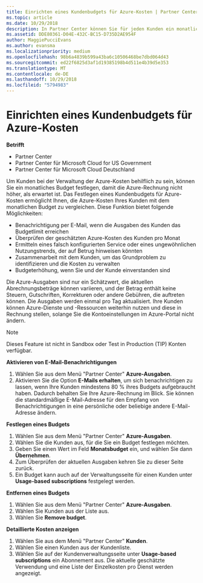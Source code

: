 ```yaml
---
title: Einrichten eines Kundenbudgets für Azure-Kosten | Partner Center
ms.topic: article
ms.date: 10/29/2018
description: In Partner Center können Sie für jeden Kunden ein monatliches Budget festlegen, sodass die Azure-Rechnung am Monatsende nicht zu einer Überraschung wird.
ms.assetid: DDE80361-D04E-432C-BC15-D735D2AE954F
author: MaggiePucciEvans
ms.author: evansma
ms.localizationpriority: medium
ms.openlocfilehash: 98b6a4839b599a43ba6c10506468be7dbd064d43
ms.sourcegitcommit: ed22f6825d3af1d19385198b4d511e4b39d5e353
ms.translationtype: MT
ms.contentlocale: de-DE
ms.lasthandoff: 10/29/2018
ms.locfileid: "5794983"
---
```

# <a name="set-an-azure-spending-budget-for-your-customers"></a>Einrichten eines Kundenbudgets für Azure-Kosten

**Betrifft**

-  Partner Center
-  Partner Center für Microsoft Cloud for US Government
-  Partner Center für Microsoft Cloud Deutschland

Um Kunden bei der Verwaltung der Azure-Kosten behilflich zu sein, können Sie ein monatliches Budget festlegen, damit die Azure-Rechnung nicht höher, als erwartet ist. Das Festlegen eines Kundenbudgets für Azure-Kosten ermöglicht Ihnen, die Azure-Kosten Ihres Kunden mit dem monatlichen Budget zu vergleichen. Diese Funktion bietet folgende Möglichkeiten: 

-   Benachrichtigung per E-Mail, wenn die Ausgaben des Kunden das Budgetlimit erreichen
-   Überprüfen der geschätzten Azure-Kosten des Kunden pro Monat
-   Ermitteln eines falsch konfigurierten Service oder eines ungewöhnlichen Nutzungstrends, der auf Betrug hinweisen könnten
-   Zusammenarbeit mit dem Kunden, um das Grundproblem zu identifizieren und die Kosten zu verwalten
-   Budgeterhöhung, wenn Sie und der Kunde einverstanden sind

Die Azure-Ausgaben sind nur ein Schätzwert, die aktuellen Abrechnungsbeträge können variieren, und der Betrag enthält keine Steuern, Gutschriften, Korrekturen oder andere Gebühren, die auftreten können. Die Ausgaben werden einmal pro Tag aktualisiert. Ihre Kunden können Azure-Dienste und -Ressourcen weiterhin nutzen und diese in Rechnung stellen, solange Sie die Kontoeinstellungen im Azure-Portal nicht ändern. 

> [!NOTE]  
> Dieses Feature ist nicht in Sandbox oder Test in Production (TIP) Konten verfügbar.

**Aktivieren von E-Mail-Benachrichtigungen**
1.  Wählen Sie aus dem Menü "Partner Center" **Azure-Ausgaben**.
2.  Aktivieren Sie die Option **E-Mails erhalten**, um sich benachrichtigen zu lassen, wenn Ihre Kunden mindestens 80 % ihres Budgets aufgebraucht haben. Dadurch behalten Sie Ihre Azure-Rechnung im Blick. Sie können die standardmäßige E-Mail-Adresse für den Empfang von Benachrichtigungen in eine persönliche oder beliebige andere E-Mail-Adresse ändern.

**Festlegen eines Budgets**
1.  Wählen Sie aus dem Menü "Partner Center" **Azure-Ausgaben**.
2.  Wählen Sie die Kunden aus, für die Sie ein Budget festlegen möchten. 
3. Geben Sie einen Wert im Feld **Monatsbudget** ein, und wählen Sie dann **Übernehmen**.
4.  Zum Überprüfen der aktuellen Ausgaben kehren Sie zu dieser Seite zurück.
5.  Ein Budget kann auch auf der Verwaltungsseite für einen Kunden unter **Usage-based subscriptions** festgelegt werden.

**Entfernen eines Budgets**
1.  Wählen Sie aus dem Menü "Partner Center" **Azure-Ausgaben**.
2.  Wählen Sie Kunden aus der Liste aus.
3.  Wählen Sie **Remove budget**.

**Detaillierte Kosten anzeigen**
1.  Wählen Sie aus dem Menü "Partner Center" **Kunden**.
2.  Wählen Sie einen Kunden aus der Kundenliste.
3.  Wählen Sie auf der Kundenverwaltungsseite unter **Usage-based subscriptions** ein Abonnement aus. Die aktuelle geschätzte Verwendung und eine Liste der Einzelkosten pro Dienst werden angezeigt.


 

 



